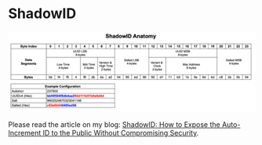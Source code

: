 # ShadowID 

![ShadowID Anatomy](./anatomy.png)

Please read the article on my blog: [ShadowID: How to Expose the Auto-Increment ID to the Public Without Compromising Security](https://josestg.com/posts/golang/shadowid-expose-the-auto-increment-id-to-public-without-compromising-security/).

